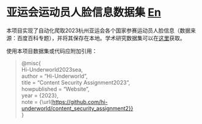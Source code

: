 # 亚运会运动员人脸信息数据集 [En](./README-en.md)

本项目实现了自动化爬取2023杭州亚运会各个国家参赛运动员人脸信息（数据来源：百度百科专题），并将其保存在本地。学术研究数据集可以在[这里](https://pan.baidu.com/s/1Y12ItNlPxkGIw1STZVA_rw?pwd=68hp )获取。


使用本项目数据集或代码应附加引用：
> @misc{<br />
Hi-Underworld2023sea,<br />
author = “Hi-Underworld”,<br />
title = “Content Security Assignment2023”,<br />
howpublished = “Website”,<br />
year = {2023},<br />
note = {\url{https://github.com/hi-underworld/content_security_assignment2}}<br />
}
